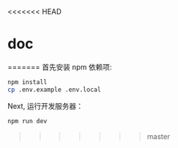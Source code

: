 <<<<<<< HEAD
# doc
=======
首先安装 npm 依赖项:

```bash
npm install
cp .env.example .env.local
```

Next, 运行开发服务器：

```bash
npm run dev
```
>>>>>>> master
